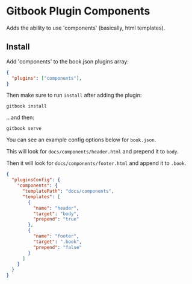 # Gitbook Plugin Components

Adds the ability to use 'components' (basically, html templates).

## Install

Add 'components' to the book.json plugins array:

```json
{
  "plugins": ["components"],
}
```

Then make sure to run `install` after adding the plugin:

```
gitbook install
```

...and then:

```
gitbook serve
```

You can see an example config options below for `book.json`.

This will look for `docs/components/header.html` and prepend it to `body`.

Then it will look for `docs/components/footer.html` and append it to `.book`.

```json
{
  "pluginsConfig": {
    "components": {
      "templatePath": "docs/components",
      "templates": [
        {
          "name": "header",
          "target": "body",
          "prepend": "true"
        },
        {
          "name": "footer",
          "target": ".book",
          "prepend": "false"
        }
      ]
    }
  }
}
```
